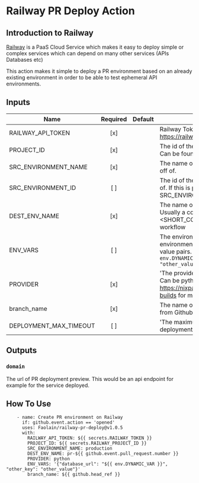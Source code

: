 # Railway PR Deploy Action

## Introduction to Railway
[Railway](https://railway.app/) is a PaaS Cloud Service which makes it easy to deploy simple or complex services which can depend on many other services (APIs Databases etc)

This action makes it simple to deploy a PR environment based on an already existing environment in order to be able to test ephemeral API environments.

## Inputs

| Name                |         Required         | Default | Description                                                                                       |
|---------------------|:------------------------:|---------|---------------------------------------------------------------------------------------------------|
| RAILWAY_API_TOKEN        | [x] |         | Railway Token. See: https://railway.app/account/tokens                                       |
| PROJECT_ID      |  [x]    |  |The id of the project to create environments on. Can be found on Settings -> General page                               |
| SRC_ENVIRONMENT_NAME        | [x]|         | The name of the environment to base the PRs off of.                                 |
| SRC_ENVIRONMENT_ID   | [ ]|         | The id of the environment to base the PRs off of. If this is provided, SRC_ENVIRONMENT_NAME will be ignored. '                  |
| DEST_ENV_NAME       | [x] |         | The name of the deployed PR environment. Usually a combination of pr-<PR_NUMBER>-<SHORT_COMMIT_HASH> passed inside of workflow                 |
| ENV_VARS         | [ ]  |         | The environment variables to set on the PR environment. Should be a JSON object of key value pairs. e.g. ` '{"database_url": "${{ env.DYNAMIC_VAR }}", "other_key": "other_value"}'`                                            |
| PROVIDER   |  [x]  |         | 'The provider to use for the PR environment. Can be python, see https://nixpacks.com/docs/guides/configuring-builds for more info.'                                                                 |
| branch_name               | [x]  |         | The name of the branch you will be deploying from Github. Should be `${{ github.head_ref }}`         
| DEPLOYMENT_MAX_TIMEOUT       |  [ ]|         | 'The maximum amount of time to wait for the deployment to finish. Defaults to 10 minutes.'

## Outputs

### `domain`

The url of PR deployment preview. This would be an api endpoint for example for the service deployed.

## How To Use

```
    - name: Create PR environment on Railway
      if: github.event.action == 'opened'
      uses: Faolain/railway-pr-deploy@v1.0.5
      with:
        RAILWAY_API_TOKEN: ${{ secrets.RAILWAY_TOKEN }}
        PROJECT_ID: ${{ secrets.RAILWAY_PROJECT_ID }}
        SRC_ENVIRONMENT_NAME: production
        DEST_ENV_NAME: pr-${{ github.event.pull_request.number }}
        PROVIDER: python
        ENV_VARS: '{"database_url": "${{ env.DYNAMIC_VAR }}", "other_key": "other_value"}'
        branch_name: ${{ github.head_ref }}
``````